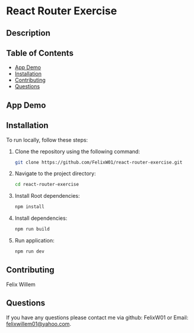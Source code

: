 # React Router Exercise

## Description

## Table of Contents
- [App Demo](#app-demo)
- [Installation](#installation)
- [Contributing](#contributing)
- [Questions](#questions)

## App Demo



## Installation
To run locally, follow these steps:

1. Clone the repository using the following command:
    ```bash
    git clone https://github.com/FelixW01/react-router-exercise.git
    ```

2. Navigate to the project directory:
    ```bash
    cd react-router-exercise
    ```
3. Install Root dependencies:
    ```bash
    npm install
    ```
    
5. Install dependencies:
    ```bash
    npm run build
    ```

5. Run application:
    ```bash
    npm run dev
    ```


## Contributing
Felix Willem
## Questions
If you have any questions please contact me via github: FelixW01 or Email: felixwillem01@yahoo.com.
